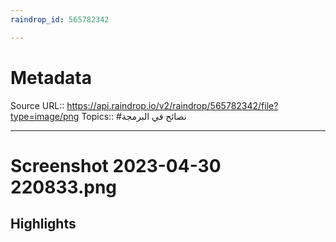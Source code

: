 ```yaml
---
raindrop_id: 565782342

---
```


# Metadata
Source URL:: https://api.raindrop.io/v2/raindrop/565782342/file?type=image/png
Topics:: #نصائح في البرمجة

---
# Screenshot 2023-04-30 220833.png



## Highlights
